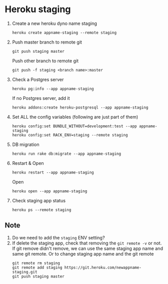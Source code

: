 # Heroku staging

1. Create a new heroku dyno name staging
    ```
    heroku create appname-staging --remote staging
    ```
2. Push master branch to remote git
    ```
    git push staging master
    ```
    Push other branch to remote git
    ```
    git push -f staging <branch name>:master
    ```
3. Check a Postgres server
    ```
    heroku pg:info --app appname-staging
    ```
    If no Postgres server, add it

    ```
    heroku addons:create heroku-postgresql --app appname-staging
    ```
4. Set ALL the config variables (following are just part of them)
    ```
    heroku config:set BUNDLE_WITHOUT=development:test --app appname-staging
    heroku config:set RACK_ENV=staging --remote staging
    ```
5. DB migration
    ```
    heroku run rake db:migrate --app appname-staging
    ```

6. Restart & Open
    ```
    heroku restart --app appname-staging
    ```
    Open
    ```
    heroku open --app appname-staging
    ```
7. Check staging app status
    ```
    heroku ps --remote staging
    ```

## Note
1. Do we need to add the `staging` ENV setting?
2. If delete the staging app, check that removing the `git remote -v` or not.
    If git remove didn't remove, we can use the same staging app name and same git remote.
    Or to change staging app name and the git remote 
    ```
    git remote rm staging
    git remote add staging https://git.heroku.com/newappname-staging.git
    git push staging master
    ```
